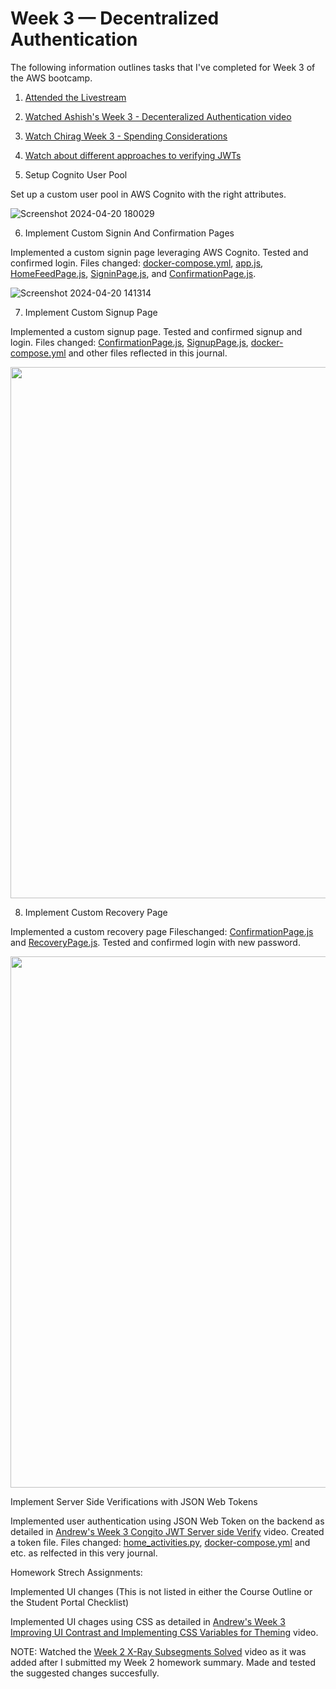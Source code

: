 # Week 3 — Decentralized Authentication

The following information outlines tasks that I've completed for Week 3 of the AWS bootcamp.

1. [Attended the Livestream](https://www.youtube.com/watch?v=9obl7rVgzJw&list=PLBfufR7vyJJ7k25byhRXJldB5AiwgNnWv&index=40)

2. [Watched Ashish's Week 3 - Decenteralized Authentication video](https://www.youtube.com/watch?v=tEJIeII66pY&list=PLBfufR7vyJJ7k25byhRXJldB5AiwgNnWv&index=39)

3. [Watch Chirag Week 3 - Spending Considerations]()

4. [Watch about different approaches to verifying JWTs](https://www.youtube.com/watch?v=nJjbI4BbasU&list=PLBfufR7vyJJ7k25byhRXJldB5AiwgNnWv&index=43)

5. Setup Cognito User Pool

Set up a custom user pool in AWS Cognito with the right attributes.

![Screenshot 2024-04-20 180029](https://github.com/Ash01512/aws-bootcamp-cruddur-2023/assets/159699976/3bf62c04-3507-4e17-9d26-77ff7d2554bf)


6. Implement Custom Signin And Confirmation Pages	

Implemented a custom signin page leveraging AWS Cognito. Tested and confirmed login. Files changed: [docker-compose.yml](https://github.com/Gamerrethink/aws-bootcamp-cruddur-2023/blob/week-3/docker-compose.yml), [app.js](https://github.com/Gamerrethink/aws-bootcamp-cruddur-2023/blob/week-3/frontend-react-js/src/App.js), [HomeFeedPage.js](https://github.com/Gamerrethink/aws-bootcamp-cruddur-2023/blob/week-3/frontend-react-js/src/pages/HomeFeedPage.js), [SigninPage.js](https://github.com/Gamerrethink/aws-bootcamp-cruddur-2023/blob/week-3/frontend-react-js/src/pages/SigninPage.js), and [ConfirmationPage.js](https://github.com/Gamerrethink/aws-bootcamp-cruddur-2023/blob/week-3/frontend-react-js/src/pages/ConfirmationPage.js).


![Screenshot 2024-04-20 141314](https://github.com/Ash01512/aws-bootcamp-cruddur-2023/assets/159699976/1577e774-af83-44cb-a4ed-0d6fa4721ae3)


7. Implement Custom Signup Page	

Implemented a custom signup page. Tested and confirmed signup and login. Files changed: [ConfirmationPage.js](https://github.com/Gamerrethink/aws-bootcamp-cruddur-2023/blob/week-3/frontend-react-js/src/pages/ConfirmationPage.js), [SignupPage.js](https://github.com/Gamerrethink/aws-bootcamp-cruddur-2023/blob/week-3/frontend-react-js/src/pages/SignupPage.js), [docker-compose.yml](https://github.com/Gamerrethink/aws-bootcamp-cruddur-2023/blob/week-3/docker-compose.yml) and other files reflected in this journal.

<img src="https://user-images.githubusercontent.com/20970865/224412439-fb0ea01e-3e2d-4b67-aac2-7ba0f35c912d.PNG" width="850">

8. Implement Custom Recovery Page	

Implemented a custom recovery page Fileschanged: [ConfirmationPage.js](https://github.com/Gamerrethink/aws-bootcamp-cruddur-2023/blob/week-3/frontend-react-js/src/pages/ConfirmationPage.js) and [RecoveryPage.js](https://github.com/Gamerrethink/aws-bootcamp-cruddur-2023/blob/week-3/frontend-react-js/src/pages/RecoverPage.js). Tested and confirmed login with new password.

<img src="https://user-images.githubusercontent.com/20970865/224412453-c0ac3f54-4928-4e15-b412-29f2c8e3e643.PNG" width="850">

Implement Server Side Verifications with JSON Web Tokens

Implemented user authentication using JSON Web Token on the backend as detailed in [Andrew's Week 3 Congito JWT Server side Verify](https://www.youtube.com/watch?v=d079jccoG-M&list=PLBfufR7vyJJ7k25byhRXJldB5AiwgNnWv&index=42) video. Created a token file. Files changed: [home_activities.py](https://github.com/Gamerrethink/aws-bootcamp-cruddur-2023/blob/main/backend-flask/services/home_activities.py), [docker-compose.yml](https://github.com/Gamerrethink/aws-bootcamp-cruddur-2023/blob/week-3/docker-compose.yml) and etc. as relfected in this very journal.

Homework Strech Assignments:

Implemented UI changes (This is not listed in either the Course Outline or the Student Portal Checklist)

Implemented UI chages using CSS as detailed in [Andrew's Week 3 Improving UI Contrast and Implementing CSS Variables for Theming](https://www.youtube.com/watch?v=m9V4SmJWoJU&list=WL&index=5&t=72s) video.

NOTE: Watched the [Week 2 X-Ray Subsegments Solved](https://www.youtube.com/watch?v=4SGTW0Db5y0&list=PLBfufR7vyJJ7k25byhRXJldB5AiwgNnWv&index=38) video as it was added after I submitted my Week 2 homework summary. Made and tested the suggested changes succesfully.
